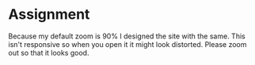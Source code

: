 # Assignment

Because my default zoom is 90% I designed the site with the same. This isn't responsive so when you open it it might look distorted. Please zoom out so that it looks good.
